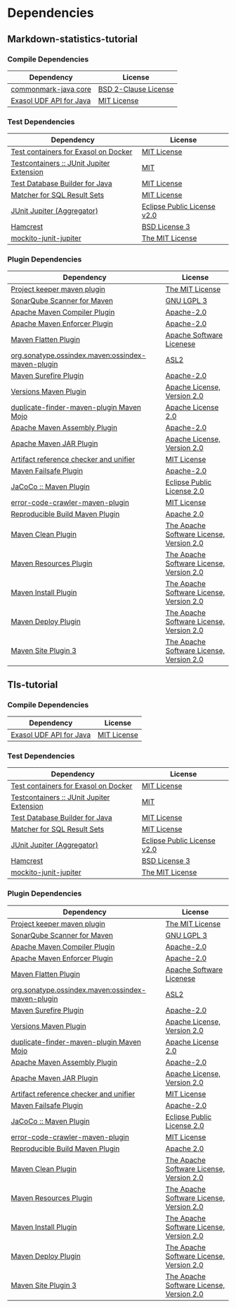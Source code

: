 <!-- @formatter:off -->
# Dependencies

## Markdown-statistics-tutorial

### Compile Dependencies

| Dependency                   | License                   |
| ---------------------------- | ------------------------- |
| [commonmark-java core][0]    | [BSD 2-Clause License][1] |
| [Exasol UDF API for Java][2] | [MIT License][3]          |

### Test Dependencies

| Dependency                                     | License                           |
| ---------------------------------------------- | --------------------------------- |
| [Test containers for Exasol on Docker][4]      | [MIT License][5]                  |
| [Testcontainers :: JUnit Jupiter Extension][6] | [MIT][7]                          |
| [Test Database Builder for Java][8]            | [MIT License][9]                  |
| [Matcher for SQL Result Sets][10]              | [MIT License][11]                 |
| [JUnit Jupiter (Aggregator)][12]               | [Eclipse Public License v2.0][13] |
| [Hamcrest][14]                                 | [BSD License 3][15]               |
| [mockito-junit-jupiter][16]                    | [The MIT License][17]             |

### Plugin Dependencies

| Dependency                                              | License                                        |
| ------------------------------------------------------- | ---------------------------------------------- |
| [Project keeper maven plugin][18]                       | [The MIT License][19]                          |
| [SonarQube Scanner for Maven][20]                       | [GNU LGPL 3][21]                               |
| [Apache Maven Compiler Plugin][22]                      | [Apache-2.0][23]                               |
| [Apache Maven Enforcer Plugin][24]                      | [Apache-2.0][23]                               |
| [Maven Flatten Plugin][25]                              | [Apache Software Licenese][23]                 |
| [org.sonatype.ossindex.maven:ossindex-maven-plugin][26] | [ASL2][27]                                     |
| [Maven Surefire Plugin][28]                             | [Apache-2.0][23]                               |
| [Versions Maven Plugin][29]                             | [Apache License, Version 2.0][23]              |
| [duplicate-finder-maven-plugin Maven Mojo][30]          | [Apache License 2.0][31]                       |
| [Apache Maven Assembly Plugin][32]                      | [Apache-2.0][23]                               |
| [Apache Maven JAR Plugin][33]                           | [Apache License, Version 2.0][23]              |
| [Artifact reference checker and unifier][34]            | [MIT License][35]                              |
| [Maven Failsafe Plugin][36]                             | [Apache-2.0][23]                               |
| [JaCoCo :: Maven Plugin][37]                            | [Eclipse Public License 2.0][38]               |
| [error-code-crawler-maven-plugin][39]                   | [MIT License][40]                              |
| [Reproducible Build Maven Plugin][41]                   | [Apache 2.0][27]                               |
| [Maven Clean Plugin][42]                                | [The Apache Software License, Version 2.0][27] |
| [Maven Resources Plugin][43]                            | [The Apache Software License, Version 2.0][27] |
| [Maven Install Plugin][44]                              | [The Apache Software License, Version 2.0][27] |
| [Maven Deploy Plugin][45]                               | [The Apache Software License, Version 2.0][27] |
| [Maven Site Plugin 3][46]                               | [The Apache Software License, Version 2.0][27] |

## Tls-tutorial

### Compile Dependencies

| Dependency                   | License          |
| ---------------------------- | ---------------- |
| [Exasol UDF API for Java][2] | [MIT License][3] |

### Test Dependencies

| Dependency                                     | License                           |
| ---------------------------------------------- | --------------------------------- |
| [Test containers for Exasol on Docker][4]      | [MIT License][5]                  |
| [Testcontainers :: JUnit Jupiter Extension][6] | [MIT][7]                          |
| [Test Database Builder for Java][8]            | [MIT License][9]                  |
| [Matcher for SQL Result Sets][10]              | [MIT License][11]                 |
| [JUnit Jupiter (Aggregator)][12]               | [Eclipse Public License v2.0][13] |
| [Hamcrest][14]                                 | [BSD License 3][15]               |
| [mockito-junit-jupiter][16]                    | [The MIT License][17]             |

### Plugin Dependencies

| Dependency                                              | License                                        |
| ------------------------------------------------------- | ---------------------------------------------- |
| [Project keeper maven plugin][18]                       | [The MIT License][19]                          |
| [SonarQube Scanner for Maven][20]                       | [GNU LGPL 3][21]                               |
| [Apache Maven Compiler Plugin][22]                      | [Apache-2.0][23]                               |
| [Apache Maven Enforcer Plugin][24]                      | [Apache-2.0][23]                               |
| [Maven Flatten Plugin][25]                              | [Apache Software Licenese][23]                 |
| [org.sonatype.ossindex.maven:ossindex-maven-plugin][26] | [ASL2][27]                                     |
| [Maven Surefire Plugin][28]                             | [Apache-2.0][23]                               |
| [Versions Maven Plugin][29]                             | [Apache License, Version 2.0][23]              |
| [duplicate-finder-maven-plugin Maven Mojo][30]          | [Apache License 2.0][31]                       |
| [Apache Maven Assembly Plugin][32]                      | [Apache-2.0][23]                               |
| [Apache Maven JAR Plugin][33]                           | [Apache License, Version 2.0][23]              |
| [Artifact reference checker and unifier][34]            | [MIT License][35]                              |
| [Maven Failsafe Plugin][36]                             | [Apache-2.0][23]                               |
| [JaCoCo :: Maven Plugin][37]                            | [Eclipse Public License 2.0][38]               |
| [error-code-crawler-maven-plugin][39]                   | [MIT License][40]                              |
| [Reproducible Build Maven Plugin][41]                   | [Apache 2.0][27]                               |
| [Maven Clean Plugin][42]                                | [The Apache Software License, Version 2.0][27] |
| [Maven Resources Plugin][43]                            | [The Apache Software License, Version 2.0][27] |
| [Maven Install Plugin][44]                              | [The Apache Software License, Version 2.0][27] |
| [Maven Deploy Plugin][45]                               | [The Apache Software License, Version 2.0][27] |
| [Maven Site Plugin 3][46]                               | [The Apache Software License, Version 2.0][27] |

[0]: https://github.com/commonmark/commonmark-java
[1]: https://opensource.org/licenses/BSD-2-Clause
[2]: https://github.com/exasol/udf-api-java/
[3]: https://github.com/exasol/udf-api-java/blob/main/LICENSE
[4]: https://github.com/exasol/exasol-testcontainers/
[5]: https://github.com/exasol/exasol-testcontainers/blob/main/LICENSE
[6]: https://java.testcontainers.org
[7]: http://opensource.org/licenses/MIT
[8]: https://github.com/exasol/test-db-builder-java/
[9]: https://github.com/exasol/test-db-builder-java/blob/main/LICENSE
[10]: https://github.com/exasol/hamcrest-resultset-matcher/
[11]: https://github.com/exasol/hamcrest-resultset-matcher/blob/main/LICENSE
[12]: https://junit.org/junit5/
[13]: https://www.eclipse.org/legal/epl-v20.html
[14]: http://hamcrest.org/JavaHamcrest/
[15]: http://opensource.org/licenses/BSD-3-Clause
[16]: https://github.com/mockito/mockito
[17]: https://github.com/mockito/mockito/blob/main/LICENSE
[18]: https://github.com/exasol/project-keeper/
[19]: https://github.com/exasol/project-keeper/blob/main/LICENSE
[20]: http://sonarsource.github.io/sonar-scanner-maven/
[21]: http://www.gnu.org/licenses/lgpl.txt
[22]: https://maven.apache.org/plugins/maven-compiler-plugin/
[23]: https://www.apache.org/licenses/LICENSE-2.0.txt
[24]: https://maven.apache.org/enforcer/maven-enforcer-plugin/
[25]: https://www.mojohaus.org/flatten-maven-plugin/
[26]: https://sonatype.github.io/ossindex-maven/maven-plugin/
[27]: http://www.apache.org/licenses/LICENSE-2.0.txt
[28]: https://maven.apache.org/surefire/maven-surefire-plugin/
[29]: https://www.mojohaus.org/versions/versions-maven-plugin/
[30]: https://basepom.github.io/duplicate-finder-maven-plugin
[31]: http://www.apache.org/licenses/LICENSE-2.0.html
[32]: https://maven.apache.org/plugins/maven-assembly-plugin/
[33]: https://maven.apache.org/plugins/maven-jar-plugin/
[34]: https://github.com/exasol/artifact-reference-checker-maven-plugin/
[35]: https://github.com/exasol/artifact-reference-checker-maven-plugin/blob/main/LICENSE
[36]: https://maven.apache.org/surefire/maven-failsafe-plugin/
[37]: https://www.jacoco.org/jacoco/trunk/doc/maven.html
[38]: https://www.eclipse.org/legal/epl-2.0/
[39]: https://github.com/exasol/error-code-crawler-maven-plugin/
[40]: https://github.com/exasol/error-code-crawler-maven-plugin/blob/main/LICENSE
[41]: http://zlika.github.io/reproducible-build-maven-plugin
[42]: http://maven.apache.org/plugins/maven-clean-plugin/
[43]: http://maven.apache.org/plugins/maven-resources-plugin/
[44]: http://maven.apache.org/plugins/maven-install-plugin/
[45]: http://maven.apache.org/plugins/maven-deploy-plugin/
[46]: http://maven.apache.org/plugins/maven-site-plugin/
